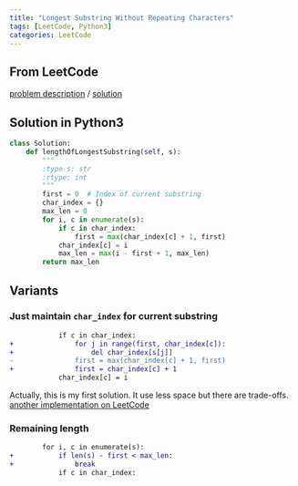```yaml
---
title: "Longest Substring Without Repeating Characters"
tags: [LeetCode, Python3]
categories: LeetCode
---
```


## From LeetCode
[problem description](https://leetcode.com/problems/longest-substring-without-repeating-characters/description/)
/
[solution](https://leetcode.com/problems/longest-substring-without-repeating-characters/solution/#approach-3-sliding-window-optimized)

## Solution in Python3
```python
class Solution:
    def lengthOfLongestSubstring(self, s):
        """
        :type s: str
        :rtype: int
        """
        first = 0  # Index of current substring
        char_index = {}
        max_len = 0
        for i, c in enumerate(s):
            if c in char_index:
                first = max(char_index[c] + 1, first)
            char_index[c] = i
            max_len = max(i - first + 1, max_len)
        return max_len
```

## Variants

### Just maintain `char_index` for current substring
```diff
            if c in char_index:
+               for j in range(first, char_index[c]):
+                   del char_index[s[j]]
-               first = max(char_index[c] + 1, first)
+               first = char_index[c] + 1
            char_index[c] = i            
```
Actually, this is my first solution. It use less space but there are trade-offs. [another implementation on LeetCode](https://leetcode.com/problems/longest-substring-without-repeating-characters/solution/#approach-2-sliding-window)

### Remaining length
```diff
        for i, c in enumerate(s):
+           if len(s) - first < max_len: 
+               break
            if c in char_index:
```
